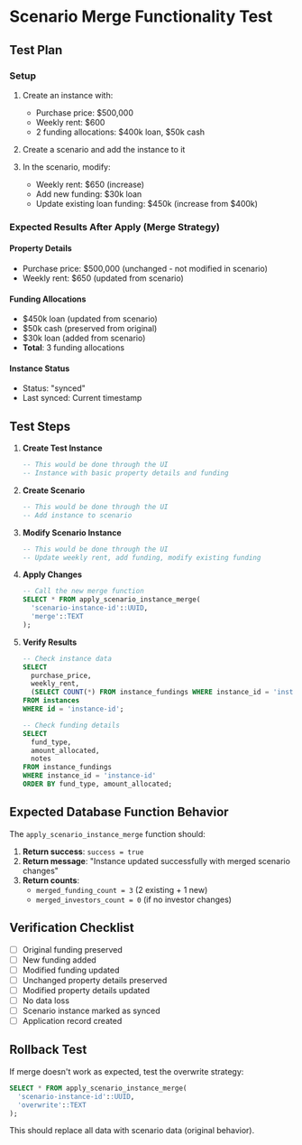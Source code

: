 # Scenario Merge Functionality Test

## Test Plan

### Setup

1. Create an instance with:

   - Purchase price: $500,000
   - Weekly rent: $600
   - 2 funding allocations: $400k loan, $50k cash

2. Create a scenario and add the instance to it

3. In the scenario, modify:
   - Weekly rent: $650 (increase)
   - Add new funding: $30k loan
   - Update existing loan funding: $450k (increase from $400k)

### Expected Results After Apply (Merge Strategy)

#### Property Details

- Purchase price: $500,000 (unchanged - not modified in scenario)
- Weekly rent: $650 (updated from scenario)

#### Funding Allocations

- $450k loan (updated from scenario)
- $50k cash (preserved from original)
- $30k loan (added from scenario)
- **Total**: 3 funding allocations

#### Instance Status

- Status: "synced"
- Last synced: Current timestamp

## Test Steps

1. **Create Test Instance**

   ```sql
   -- This would be done through the UI
   -- Instance with basic property details and funding
   ```

2. **Create Scenario**

   ```sql
   -- This would be done through the UI
   -- Add instance to scenario
   ```

3. **Modify Scenario Instance**

   ```sql
   -- This would be done through the UI
   -- Update weekly rent, add funding, modify existing funding
   ```

4. **Apply Changes**

   ```sql
   -- Call the new merge function
   SELECT * FROM apply_scenario_instance_merge(
     'scenario-instance-id'::UUID,
     'merge'::TEXT
   );
   ```

5. **Verify Results**

   ```sql
   -- Check instance data
   SELECT
     purchase_price,
     weekly_rent,
     (SELECT COUNT(*) FROM instance_fundings WHERE instance_id = 'instance-id') as funding_count
   FROM instances
   WHERE id = 'instance-id';

   -- Check funding details
   SELECT
     fund_type,
     amount_allocated,
     notes
   FROM instance_fundings
   WHERE instance_id = 'instance-id'
   ORDER BY fund_type, amount_allocated;
   ```

## Expected Database Function Behavior

The `apply_scenario_instance_merge` function should:

1. **Return success**: `success = true`
2. **Return message**: "Instance updated successfully with merged scenario changes"
3. **Return counts**:
   - `merged_funding_count = 3` (2 existing + 1 new)
   - `merged_investors_count = 0` (if no investor changes)

## Verification Checklist

- [ ] Original funding preserved
- [ ] New funding added
- [ ] Modified funding updated
- [ ] Unchanged property details preserved
- [ ] Modified property details updated
- [ ] No data loss
- [ ] Scenario instance marked as synced
- [ ] Application record created

## Rollback Test

If merge doesn't work as expected, test the overwrite strategy:

```sql
SELECT * FROM apply_scenario_instance_merge(
  'scenario-instance-id'::UUID,
  'overwrite'::TEXT
);
```

This should replace all data with scenario data (original behavior).
